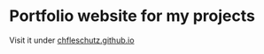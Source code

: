 # Portfolio website for my projects

Visit it under [chfleschutz.github.io](https://chfleschutz.github.io)

